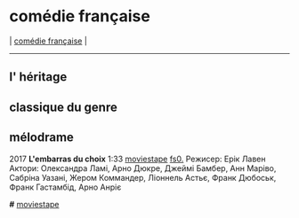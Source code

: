 # comédie française

| [comédie française](https://www.maximonline.ru/guide/cinema/_article/french-comedies/)
|

---

## l' héritage

## classique du genre

## mélodrame

2017 **L'embarras du choix** 1:33
[moviestape](http://moviestape.net/katalog_filmiv/komedija/12735-chogo-hoche-zhulyett.html)
[fs0.](http://fs0.moviestape.net/stream.php?name=films/Lembarras.du.choix.mp4)
Режисер: Ерік Лавен
Актори: Олександра Ламі, Арно Дюкре, Джеймі Бамбер, Анн Маріво, Сабріна Уазані, Жером Коммандер, Ліоннель Астьє, Франк Дюбоськ, Франк Гастамбід, Арно Анріє 

  **#**
[moviestape]()
[]()
